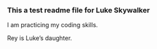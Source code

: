 ### This a test readme file for Luke Skywalker

I am practicing my coding skills.


Rey is Luke’s daughter.